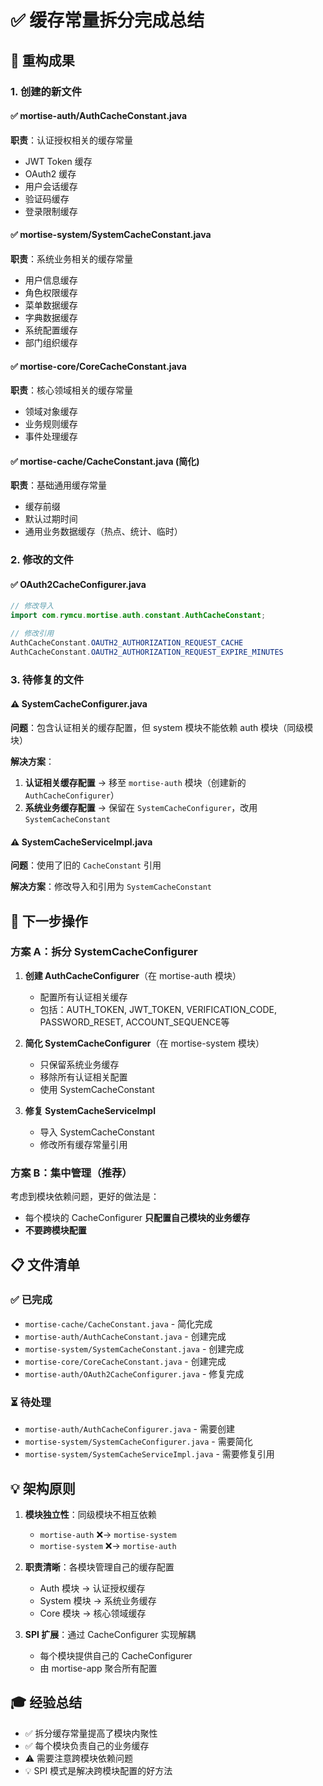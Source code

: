 # ✅ 缓存常量拆分完成总结

## 🎯 重构成果

### 1. 创建的新文件

#### ✅ mortise-auth/AuthCacheConstant.java
**职责**：认证授权相关的缓存常量
- JWT Token 缓存
- OAuth2 缓存
- 用户会话缓存
- 验证码缓存  
- 登录限制缓存

#### ✅ mortise-system/SystemCacheConstant.java
**职责**：系统业务相关的缓存常量
- 用户信息缓存
- 角色权限缓存
- 菜单数据缓存
- 字典数据缓存
- 系统配置缓存
- 部门组织缓存

#### ✅ mortise-core/CoreCacheConstant.java
**职责**：核心领域相关的缓存常量
- 领域对象缓存
- 业务规则缓存
- 事件处理缓存

#### ✅ mortise-cache/CacheConstant.java (简化)
**职责**：基础通用缓存常量
- 缓存前缀
- 默认过期时间
- 通用业务数据缓存（热点、统计、临时）

### 2. 修改的文件

#### ✅ OAuth2CacheConfigurer.java
```java
// 修改导入
import com.rymcu.mortise.auth.constant.AuthCacheConstant;

// 修改引用
AuthCacheConstant.OAUTH2_AUTHORIZATION_REQUEST_CACHE
AuthCacheConstant.OAUTH2_AUTHORIZATION_REQUEST_EXPIRE_MINUTES
```

### 3. 待修复的文件

#### ⚠️ SystemCacheConfigurer.java
**问题**：包含认证相关的缓存配置，但 system 模块不能依赖 auth 模块（同级模块）

**解决方案**：
1. **认证相关缓存配置** → 移至 `mortise-auth` 模块（创建新的 `AuthCacheConfigurer`）
2. **系统业务缓存配置** → 保留在 `SystemCacheConfigurer`，改用 `SystemCacheConstant`

#### ⚠️ SystemCacheServiceImpl.java
**问题**：使用了旧的 `CacheConstant` 引用

**解决方案**：修改导入和引用为 `SystemCacheConstant`

## 🔧 下一步操作

### 方案 A：拆分 SystemCacheConfigurer

1. **创建 AuthCacheConfigurer**（在 mortise-auth 模块）
   - 配置所有认证相关缓存
   - 包括：AUTH_TOKEN, JWT_TOKEN, VERIFICATION_CODE, PASSWORD_RESET, ACCOUNT_SEQUENCE等

2. **简化 SystemCacheConfigurer**（在 mortise-system 模块）
   - 只保留系统业务缓存
   - 移除所有认证相关配置
   - 使用 SystemCacheConstant

3. **修复 SystemCacheServiceImpl**
   - 导入 SystemCacheConstant
   - 修改所有缓存常量引用

### 方案 B：集中管理（推荐）

考虑到模块依赖问题，更好的做法是：
- 每个模块的 CacheConfigurer **只配置自己模块的业务缓存**
- **不要跨模块配置**

## 📋 文件清单

### ✅ 已完成
- `mortise-cache/CacheConstant.java` - 简化完成
- `mortise-auth/AuthCacheConstant.java` - 创建完成  
- `mortise-system/SystemCacheConstant.java` - 创建完成
- `mortise-core/CoreCacheConstant.java` - 创建完成
- `mortise-auth/OAuth2CacheConfigurer.java` - 修复完成

### ⏳ 待处理
- `mortise-auth/AuthCacheConfigurer.java` - 需要创建
- `mortise-system/SystemCacheConfigurer.java` - 需要简化
- `mortise-system/SystemCacheServiceImpl.java` - 需要修复引用

## 💡 架构原则

1. **模块独立性**：同级模块不相互依赖
   - `mortise-auth` ❌→ `mortise-system`
   - `mortise-system` ❌→ `mortise-auth`

2. **职责清晰**：各模块管理自己的缓存配置
   - Auth 模块 → 认证授权缓存
   - System 模块 → 系统业务缓存
   - Core 模块 → 核心领域缓存

3. **SPI 扩展**：通过 CacheConfigurer 实现解耦
   - 每个模块提供自己的 CacheConfigurer
   - 由 mortise-app 聚合所有配置

## 🎓 经验总结

- ✅ 拆分缓存常量提高了模块内聚性
- ✅ 每个模块负责自己的业务缓存
- ⚠️ 需要注意跨模块依赖问题
- 💡 SPI 模式是解决跨模块配置的好方法
